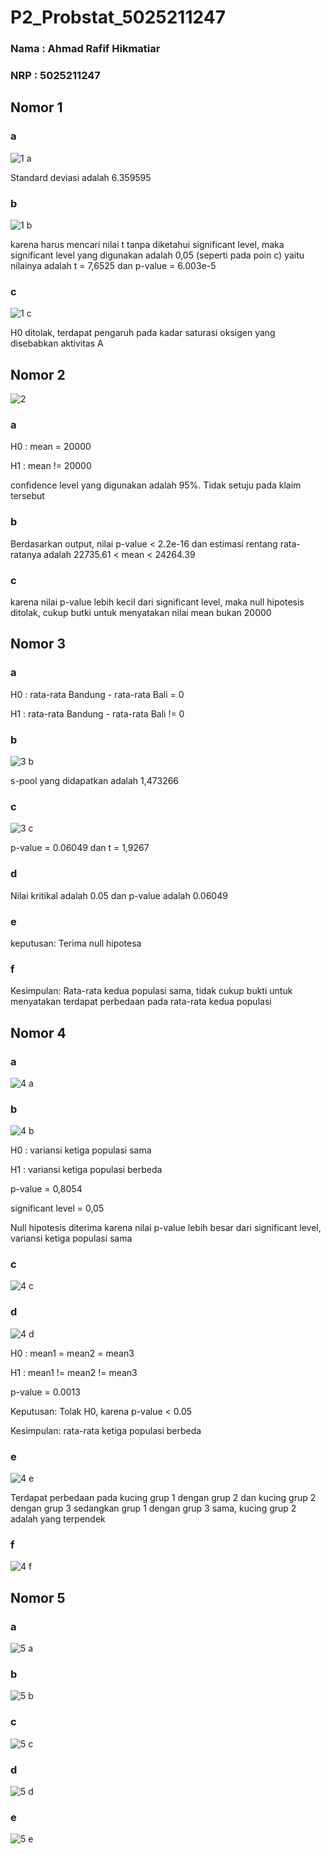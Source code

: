 # P2_Probstat_5025211247

### Nama : Ahmad Rafif Hikmatiar
### NRP  : 5025211247



## Nomor 1

### a

![1 a](Screenshot/1%20a.png)

Standard deviasi adalah 6.359595


### b

![1 b](Screenshot/1%20b.png)

karena harus mencari nilai t tanpa diketahui significant level, maka
significant  level yang digunakan adalah 0,05 (seperti pada poin c)
yaitu nilainya adalah t = 7,6525 dan p-value = 6.003e-5


### c

![1 c](Screenshot/1%20c.png)

H0 ditolak, terdapat pengaruh pada kadar saturasi oksigen yang disebabkan aktivitas A


## Nomor 2

![2](Screenshot/2.png)


### a

H0 : mean = 20000

H1 : mean != 20000

confidence level yang digunakan adalah 95%. Tidak setuju pada klaim tersebut


### b

Berdasarkan output, nilai p-value < 2.2e-16 dan estimasi rentang rata-ratanya adalah 22735.61 < mean < 24264.39

### c

karena nilai p-value lebih kecil dari significant level, maka null hipotesis ditolak, cukup butki untuk menyatakan
nilai mean bukan 20000


## Nomor 3

### a

H0 : rata-rata Bandung - rata-rata Bali = 0

H1 : rata-rata Bandung - rata-rata Bali != 0


### b

![3 b](Screenshot/3%20b.png)

s-pool yang didapatkan adalah 1,473266


### c

![3 c](Screenshot/3%20c.png)

p-value = 0.06049 dan t = 1,9267


### d

Nilai kritikal adalah 0.05 dan p-value adalah 0.06049


### e

keputusan: Terima null hipotesa


### f

Kesimpulan: Rata-rata kedua populasi sama, tidak cukup bukti untuk menyatakan terdapat 
perbedaan pada rata-rata kedua populasi 


## Nomor 4

### a

![4 a](Screenshot/4%20a.png)


### b

![4 b](Screenshot/4%20b.png)

H0 : variansi ketiga populasi sama

H1 : variansi ketiga populasi berbeda

p-value = 0,8054

significant level = 0,05

Null hipotesis diterima karena nilai p-value lebih besar dari significant level, variansi ketiga populasi sama


### c

![4 c](Screenshot/4%20c.png)


### d

![4 d](Screenshot/4%20d.png)

H0 : mean1 = mean2 = mean3

H1 : mean1 != mean2 != mean3

p-value = 0.0013

Keputusan: Tolak H0, karena p-value < 0.05

Kesimpulan: rata-rata ketiga populasi berbeda


### e

![4 e](Screenshot/4%20e.png)

Terdapat perbedaan pada kucing grup 1 dengan grup 2 dan kucing grup 2 dengan grup 3 sedangkan grup 1 dengan grup 3 sama, kucing grup 2 adalah yang terpendek


### f

![4 f](Screenshot/4%20f.png)


## Nomor 5

### a

![5 a](Screenshot/5%20a.png)


### b

![5 b](Screenshot/5%20b.png)


### c

![5 c](Screenshot/5%20c.png)


### d

![5 d](Screenshot/5%20d.png)


### e

![5 e](Screenshot/5%20e.png)
